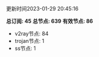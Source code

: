 更新时间2023-01-29 20:45:16

**总订阅: 45**
**总节点: 639**
**有效节点: 86**
- v2ray节点: 84
- trojan节点: 1
- ss节点: 1
